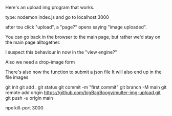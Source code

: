 Here's an upload img program that works.

type: nodemon index.js and go to localhost:3000

after tou click "upload", a "page?" opens saying "image uploaded".

You can go back in the browser to the main page, but rather we'd stay on the main page alltogether.

I suspect this behaviour in now in the "view engine?"

Also we need a drop-image form

There's also now the function to submit a json file
It will also end up in the file images

git init
git add .
git status
git commit -m "first commit"
git branch -M main
git remote add origin https://github.com/bigBagBoogy/multer-img-upload.git
git push -u origin main

npx kill-port 3000
